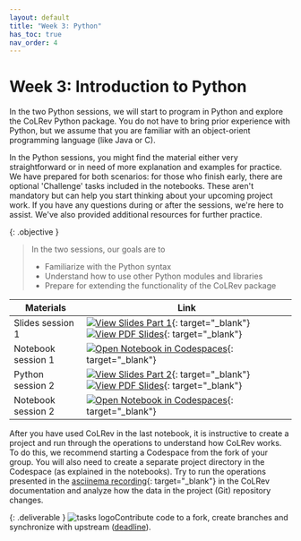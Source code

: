 ```yaml
---
layout: default
title: "Week 3: Python"
has_toc: true
nav_order: 4
---
```


# Week 3: Introduction to Python

In the two Python sessions, we will start to program in Python and explore the CoLRev Python package.
You do not have to bring prior experience with Python, but we assume that you are familiar with an object-orient programming language (like Java or C).

In the Python sessions, you might find the material either very straightforward or in need of more explanation and examples for practice.
We have prepared for both scenarios: for those who finish early, there are optional 'Challenge' tasks included in the notebooks.
These aren't mandatory but can help you start thinking about your upcoming project work.
If you have any questions during or after the sessions, we're here to assist. We've also provided additional resources for further practice.

{: .objective }
> In the two sessions, our goals are to
> 
> - Familiarize with the Python syntax
> - Understand how to use other Python modules and libraries
> - Prepare for extending the functionality of the CoLRev package

| **Materials**       | **Link**                                                                                                  |
|----------------------|---------------------------------------------------------------------------------------------------------|
| Slides session 1     | [![View Slides Part 1](https://img.shields.io/badge/View-Slides-orange?logo=html5)](../output/03-python_1.html){: target="_blank"} [![View PDF Slides](https://img.shields.io/badge/Download-PDF-orange?logo=adobe)](../output/03-python_1.pdf){: target="_blank"} |
| Notebook session 1   | [![Open Notebook in Codespaces](https://img.shields.io/badge/Notebook-blue?logo=github)](week_3_python_notebook_1.html){: target="_blank"} |
| Python session 2     | [![View Slides Part 2](https://img.shields.io/badge/View-Slides-orange?logo=html5)](../output/04-python_2.html){: target="_blank"} [![View PDF Slides](https://img.shields.io/badge/Download-PDF-orange?logo=adobe)](../output/04-python_2.pdf){: target="_blank"} |
| Notebook session 2   | [![Open Notebook in Codespaces](https://img.shields.io/badge/Notebook-blue?logo=github)](week_3_python_notebook_2.html){: target="_blank"} |

<!-- 
 [![Open Notebook in Codespaces](https://img.shields.io/badge/Open%20in%20Codespaces-blue?logo=github)](https://codespaces.new/digital-work-lab/practice-python){: target="_blank"}
 [![Open Notebook in Codespaces](https://img.shields.io/badge/Open%20in%20Codespaces-blue?logo=github)](https://codespaces.new/digital-work-lab/practice-python){: target="_blank"}
-->

After you have used CoLRev in the last notebook, it is instructive to create a project and run through the operations to understand how CoLRev works.
To do this, we recommend starting a Codespace from the fork of your group.
You will also need to create a separate project directory in the Codespace (as explained in the notebooks).
Try to run the operations presented in the [asciinema recording](https://colrev-environment.github.io/colrev/){: target="_blank"} in the CoLRev documentation and analyze how the data in the project (Git) repository changes.

{: .deliverable }
![tasks logo](../assets/iconmonstr-clipboard-5.svg)Contribute code to a fork, create branches and synchronize with upstream ([deadline](../index.html#deliverables)).
